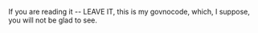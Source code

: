 If you are reading it -- LEAVE IT, this is my govnocode, which, I suppose, you will not be glad to see.

